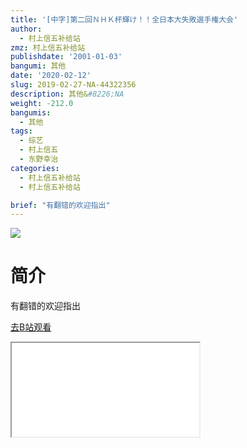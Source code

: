 ```yaml
---
title: '[中字]第二回ＮＨＫ杯輝け！！全日本大失敗選手権大会'
author:
  - 村上信五补给站
zmz: 村上信五补给站
publishdate: '2001-01-03'
bangumi: 其他
date: '2020-02-12'
slug: 2019-02-27-NA-44322356
description: 其他&#8226;NA
weight: -212.0
bangumis:
  - 其他
tags:
  - 综艺
  - 村上信五
  - 东野幸治
categories:
  - 村上信五补给站
  - 村上信五补给站

brief: "有翻错的欢迎指出"
---
```

![](https://raw.githubusercontent.com/tcgriffith/owaraisite/master/static/tmpimg/afd3a75e9e4874ac1e84d97ba286970646184937.jpg.480.jpg)
# 简介  
有翻错的欢迎指出  

[去B站观看](https://www.bilibili.com/video/av44322356/)
<div class ="resp-container"><iframe class="testiframe" src="//player.bilibili.com/player.html?aid=44322356"", scrolling="no", allowfullscreen="true" > </iframe></div> 
